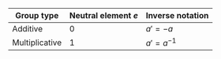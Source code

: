  
| Group type     | Neutral element $e$ | Inverse notation |  
| -------------- | ------------------- | ---------------- |  
| Additive       | 0                   | $a'=-a$          |  
| Multiplicative | 1                   | $a'=a^{-1}$      |  
